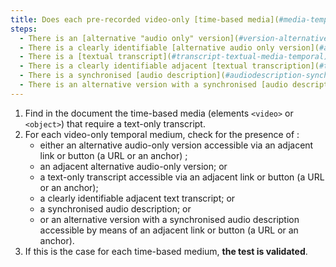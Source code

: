```yaml
---
title: Does each pre-recorded video-only [time-based media](#media-temporel-type-son-video-and-synchronised) satisfy, if necessary, one of these conditions (excluding special cases)?
steps:
  - There is an [alternative "audio only" version](#version-alternative-audio-only) accessible via an [adjacent link or button](#lien-ou-bouton-adjacent).
  - There is a clearly identifiable [alternative audio only version](#alternative-audio-only-version) adjacent.
  - There is a [textual transcript](#transcript-textual-media-temporal) accessible via an [adjacent link or button](#lien-ou-bouton-adjacent).
  - There is a clearly identifiable adjacent [textual transcription](#transcription-textual-media-temporal).
  - There is a synchronised [audio description](#audiodescription-synchronisee-media-temporal).
  - There is an alternative version with a synchronised [audio description](#audiodescription-synchronisee-media-temporel) accessible via an [adjacent link or button](#lien-ou-bouton-adjacent).
---
```


1. Find in the document the time-based media (elements `<video>` or `<object>`) that require a text-only transcript.
2. For each video-only temporal medium, check for the presence of :
   - either an alternative audio-only version accessible via an adjacent link or button (a URL or an anchor) ;
   - an adjacent alternative audio-only version; or
   - a text-only transcript accessible via an adjacent link or button (a URL or an anchor);
   - a clearly identifiable adjacent text transcript; or
   - a synchronised audio description; or
   - or an alternative version with a synchronised audio description accessible by means of an adjacent link or button (a URL or an anchor).
3. If this is the case for each time-based medium, **the test is validated**.
